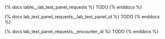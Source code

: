 {% docs table__lab_test_panel_requests %}
TODO
{% enddocs %}

{% docs lab_test_panel_requests__lab_test_panel_id %}
TODO
{% enddocs %}

{% docs lab_test_panel_requests__encounter_id %}
TODO
{% enddocs %}

